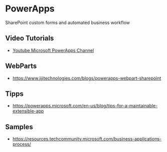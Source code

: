 # PowerApps

SharePoint custom forms and automated business workflow

## Video Tutorials

- [Youtube Microsoft PowerApps Channel](https://www.youtube.com/channel/UCGfWR2ekfRFckLjev6eQYLg/playlists)

## WebParts

- <https://www.jijitechnologies.com/blogs/powerapps-webpart-sharepoint>

## Tipps

- <https://powerapps.microsoft.com/en-us/blog/tips-for-a-maintainable-extensible-app>

## Samples

- <https://resources.techcommunity.microsoft.com/business-applications-process/>
